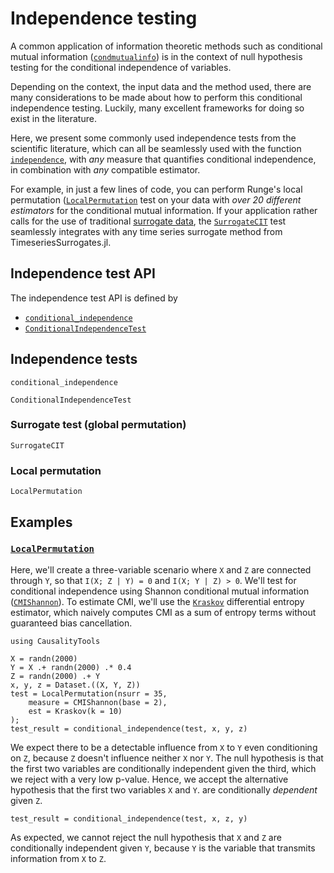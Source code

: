 # Independence testing

A common application of information theoretic methods such as conditional mutual
information ([`condmutualinfo`](@ref)) is in the context of null hypothesis testing
for the conditional independence of variables.

Depending on the context, the input data and the method used, there are many considerations
to be made about how to perform this conditional independence testing. Luckily, many
excellent frameworks for doing so exist in the literature.

Here, we present some commonly used independence tests from the scientific literature,
which can all be seamlessly used with the function [`independence`](@ref),
with *any* measure that quantifies conditional independence, in combination
with *any* compatible estimator.

For example, in just a few lines of code, you can perform Runge's local permutation
([`LocalPermutation`](@ref) test on your data with *over 20 different estimators* for
the conditional mutual information. If your application rather calls for the use
of traditional [surrogate data](https://github.com/JuliaDynamics/TimeseriesSurrogates.jl),
the [`SurrogateCIT`](@ref) test seamlessly integrates with any
time series surrogate method from TimeseriesSurrogates.jl.

## Independence test API

The independence test API is defined by

* [`conditional_independence`](@ref)
* [`ConditionalIndependenceTest`](@ref)

## Independence tests

```@docs
conditional_independence
```

```@docs
ConditionalIndependenceTest
```

### Surrogate test (global permutation)

```@docs
SurrogateCIT
```

### Local permutation

```@docs
LocalPermutation
```

## Examples

### [`LocalPermutation`](@ref)

Here, we'll create a three-variable scenario where `X` and `Z` are connected through `Y`,
so that ``I(X; Z | Y) = 0`` and ``I(X; Y | Z) > 0``. We'll test for conditional
independence using Shannon conditional mutual information
([`CMIShannon`](@ref)). To estimate CMI, we'll use the [`Kraskov`](@ref) differential
entropy estimator, which naively computes CMI as a sum of entropy terms without guaranteed
bias cancellation.

```@example LOCAL_PERMUTATION_TEST
using CausalityTools

X = randn(2000)
Y = X .+ randn(2000) .* 0.4
Z = randn(2000) .+ Y
x, y, z = Dataset.((X, Y, Z))
test = LocalPermutation(nsurr = 35,
    measure = CMIShannon(base = 2),
    est = Kraskov(k = 10)
);
test_result = conditional_independence(test, x, y, z)
```

We expect there to be a detectable influence from ``X`` to
``Y`` even conditioning on ``Z``, because ``Z`` doesn't influence neither ``X`` nor ``Y``.
The null hypothesis is that the first two variables are conditionally independent given the third, which we reject with a very low p-value. Hence, we accept the alternative
hypothesis that the first two variables ``X`` and ``Y``. are conditionally *dependent* given ``Z``.

```@example LOCAL_PERMUTATION_TEST
test_result = conditional_independence(test, x, z, y)
```

As expected, we cannot reject the null hypothesis that ``X`` and ``Z`` are conditionally independent given ``Y``, because ``Y`` is the variable that transmits information from
``X`` to ``Z``.

